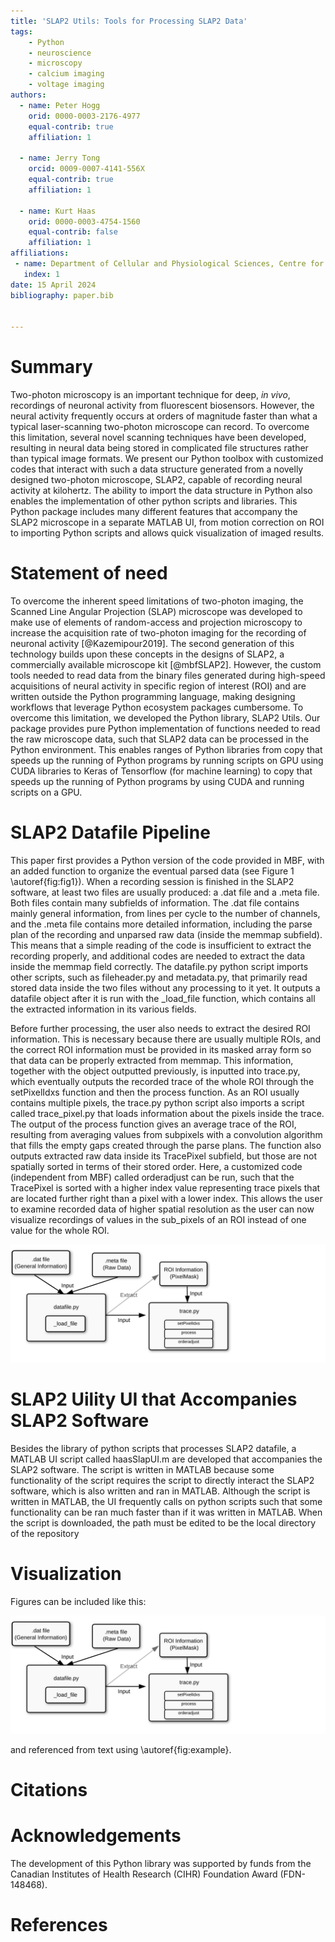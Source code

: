 ```yaml
---
title: 'SLAP2 Utils: Tools for Processing SLAP2 Data'
tags:
    - Python
    - neuroscience
    - microscopy
    - calcium imaging
    - voltage imaging
authors:
  - name: Peter Hogg
    orid: 0000-0003-2176-4977
    equal-contrib: true 
    affiliation: 1

  - name: Jerry Tong
    orcid: 0009-0007-4141-556X
    equal-contrib: true
    affiliation: 1 

  - name: Kurt Haas
    orid: 0000-0003-4754-1560
    equal-contrib: false
    affiliation: 1
affiliations:
 - name: Department of Cellular and Physiological Sciences, Centre for Brain Health, School of Biomedical Engineering, University of British Columbia, Vancouver, Canada
   index: 1
date: 15 April 2024
bibliography: paper.bib


---
```


# Summary

Two-photon microscopy is an important technique for deep, *in vivo*, recordings of neuronal activity from fluorescent biosensors. However, the neural activity frequently occurs at orders of magnitude faster than what a typical laser-scanning two-photon microscope can record. To overcome this limitation, several novel scanning techniques have been developed, resulting in neural data being stored in complicated file structures rather than typical image formats. We present our Python toolbox with customized codes that interact with such a data structure generated from a novelly designed two-photon microscope, SLAP2, capable of recording neural activity at kilohertz. The ability to import the data structure in Python also enables the implementation of other python scripts and libraries. This Python package includes many different features that accompany the SLAP2 microscope in a separate MATLAB UI, from motion correction on ROI to  importing Python scripts and allows quick visualization of imaged results. 


# Statement of need

To overcome the inherent speed limitations of two-photon imaging, the Scanned Line Angular Projection (SLAP) microscope was developed to make use of elements of random-access and projection microscopy to increase the acquisition rate of two-photon imaging for the recording of neuronal activity [@Kazemipour2019]. The second generation of this technology builds upon these concepts in the designs of SLAP2, a commercially available microscope kit [@mbfSLAP2]. However, the custom tools needed to read data from the binary files generated during high-speed acquisitions of neural activity in specific region of interest (ROI) and are written outside the Python programming language, making designing workflows that leverage Python ecosystem packages cumbersome. To overcome this limitation, we developed the Python library, SLAP2 Utils. Our package provides pure Python implementation of functions needed to read the raw microscope data, such that SLAP2 data can be processed in the Python environment. This enables ranges of Python libraries from copy that speeds up the running of Python programs by running scripts on GPU using CUDA libraries to Keras of Tensorflow (for machine learning) to copy that speeds up the running of Python programs by using CUDA and running scripts on a GPU.

# SLAP2 Datafile Pipeline

This paper first provides a Python version of the code provided in MBF, with an added function to organize the eventual parsed data (see Figure 1 \autoref{fig:fig1}). When a recording session is finished in the SLAP2 software, at least two files are usually produced: a .dat file and a .meta file. Both files contain many subfields of information. The .dat file contains mainly general information, from lines per cycle to the number of channels, and the .meta file contains more detailed information, including the parse plan of the recording and unparsed raw data (inside the memmap subfield). This means that a simple reading of the code is insufficient to extract the recording properly, and additional codes are needed to extract the data inside the memmap field correctly. The datafile.py python script imports other scripts, such as fileheader.py and metadata.py, that primarily read stored data inside the two files without any processing to it yet. It outputs a datafile object after it is run with the _load_file function, which contains all the extracted information in its various fields.

Before further processing, the user also needs to extract the desired ROI information. This is necessary because there are usually multiple ROIs, and the correct ROI information must be provided in its masked array form so that data can be properly extracted from memmap. This information, together with the object outputted previously, is inputted into trace.py, which eventually outputs the recorded trace of the whole ROI through the setPixelIdxs function and then the process function. As an ROI usually contains multiple pixels, the trace.py python script also imports a script called trace_pixel.py that loads information about the pixels inside the trace. The output of the process function gives an average trace of the ROI, resulting from averaging values from subpixels with a convolution algorithm that fills the empty gaps created through the parse plans. The function also outputs extracted raw data inside its TracePixel subfield, but those are not spatially sorted in terms of their stored order. Here, a customized code (independent from MBF) called orderadjust can be run, such that the TracePixel is sorted with a higher index value representing trace pixels that are located further right than a pixel with a lower index. This allows the user to examine recorded data of higher spatial resolution as the user can now visualize recordings of values in the sub_pixels of an ROI instead of one value for the whole ROI.

![Figure 1: SLAP2 Pipeline. The .dat file and .meta file are inputted into datafile.py under the _load_file function, which returns a datafile object, The ROI information need to be extracted and such information are together inputted with the output of _load_file function into the trace.py, function with the order of setPixelIdxs, process, and orderadjust.\label{fig:fig1}](SLAP2_Pipeline.svg)


# SLAP2 Uility UI that Accompanies SLAP2 Software

Besides the library of python scripts that processes SLAP2 datafile, a MATLAB UI script called haasSlapUI.m are developed that accompanies the SLAP2 software. The script is written in MATLAB because some functionality of the script requires the script to directly interact the SLAP2 software, which is also written and ran in MATLAB. Although the script is written in MATLAB, the UI frequently calls on python scripts such that some functionality can be ran much faster than if it was written in MATLAB. When the script is downloaded, the path must be edited to be the local directory of the repository

# Visualization

Figures can be included like this:

![Caption for example figure.\label{fig:example}](SLAP2_Pipeline.svg)

and referenced from text using \autoref{fig:example}.



# Citations


# Acknowledgements

The development of this Python library was supported by funds from the Canadian Institutes of Health Research (CIHR) Foundation Award (FDN-148468).

# References
